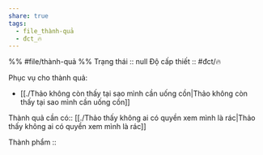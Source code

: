 ```yaml
---
share: true
tags:
  - file_thành-quả
  - đct_🔥
---
```


%%
#file/thành-quả
%%
Trạng thái :: null
Độ cấp thiết :: #đct/🔥

Phục vụ cho thành quả:
- [[./Thảo không còn thấy tại sao mình cần uống cồn|Thảo không còn thấy tại sao mình cần uống cồn]]

Thành quả cần có:: [[./Thảo thấy không ai có quyền xem mình là rác|Thảo thấy không ai có quyền xem mình là rác]]

Thành phẩm ::
